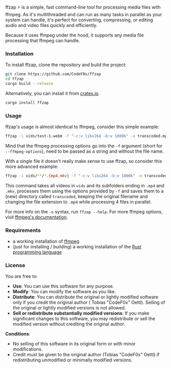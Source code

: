 ffzap ⚡ is a simple, fast command-line tool for processing media files with ffmpeg. As it's multithreaded and can run as
many tasks in parallel as your system can handle, it's perfect for converting, compressing, or editing audio and video
files quickly and efficiently.

Because it uses ffmpeg under the hood, it supports any media file processing that ffmpeg can handle.

### Installation

To install ffzap, clone the repository and build the project:

```bash
git clone https://github.com/CodeF0x/ffzap
cd ffzap
cargo build --release
```

Alternatively, you can install it from [crates.io](https://crates.io).

```bash
cargo install ffzap
```

### Usage

ffzap's usage is almost identical to ffmpeg, consider this simple example:

```bash
ffzap -i vids/test-1.webm -f "-c:v libx264 -b:v 1000k" -o transcoded.mp4
```

Mind that the ffmpeg processing options go into the `-f` argument (short for `--ffmpeg-options`), need to be passed
as a string and without the file name.

With a single file it doesn't really make sense to use ffzap, so consider this more advanced example:

```bash
ffzap -i vids/**/*.{mp4,mkv} -f "-c:v libx264 -b:v 1000k" -o transcoded/{{name}}.mp4 -t 4
```

This command takes all videos in `vids` and its subfolders ending in `.mp4` and `.mkv`, processes them using the
options provided by `-f` and saves them to a (new) directory called `transcoded`, keeping the original filename and
changing the file extension to `.mp4` while processing 4 files in parallel.

For more info on the `-o` syntax, run `ffzap --help`. For more ffmpeg options,
visit [ffmpeg's documentation](https://ffmpeg.org/ffmpeg.html).

### Requirements

- a working installation of [ffmpeg](https://ffmpeg.org/download.html)
- (just for installing / building) a working installation of
  the [Rust programming language](https://www.rust-lang.org/tools/install)

### License

You are free to:

- **Use**: You can use this software for any purpose.
- **Modify**: You can modify the software as you like.
- **Distribute**: You can distribute the original or lightly modified software only if you credit the original author (
  Tobias "CodeF0x" Oettl). Selling of the original or lightly modified versions is not allowed.
- **Sell or redistribute substantially modified versions**: If you make significant changes to this software, you may
  redistribute or sell the modified version without crediting the original author.

**Conditions**:

- No selling of this software in its original form or with minor modifications.
- Credit must be given to the original author (Tobias "CodeF0x" Oettl) if redistributing unmodified or minimally
  modified versions.
